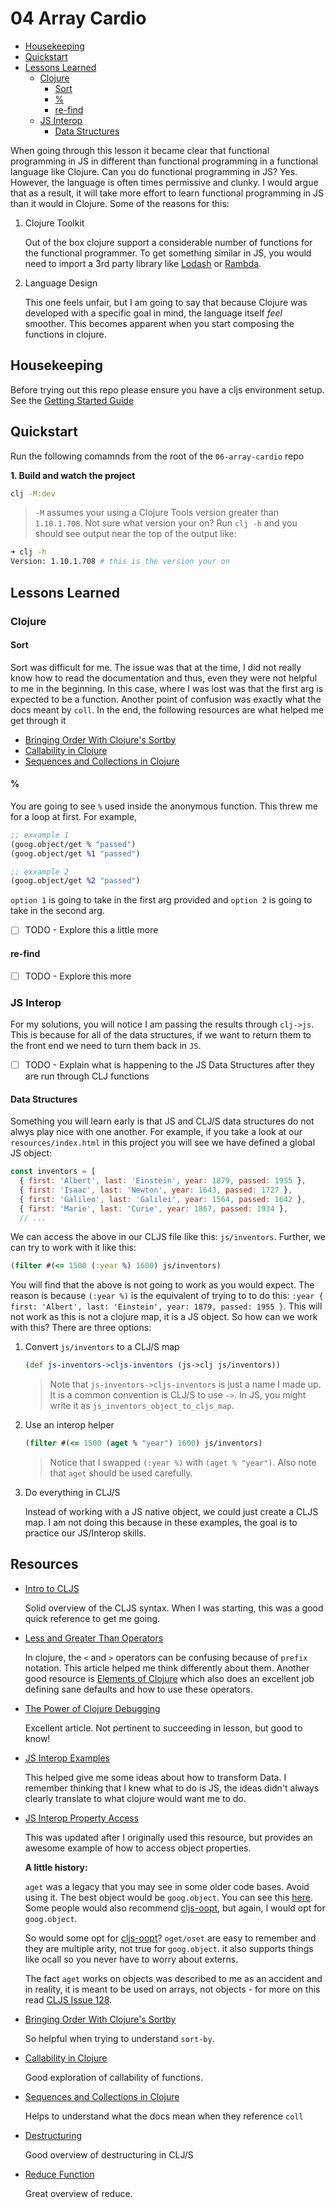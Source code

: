 # 04 Array Cardio

- [Housekeeping](#housekeepings)
- [Quickstart](#quickstart)
- [Lessons Learned](#lessons-learned)
  - [Clojure](#clojure)
    - [Sort](#sort)
    - [%](#%)
    - [re-find](#re-find)
  - [JS Interop](#js-interop)
    - [Data Structures](#aata-structures)

When going through this lesson it became clear that functional programming in JS in different than functional programming in a functional language like Clojure. Can you do functional programming in JS? Yes. However, the language is often times permissive and clunky. I would argue that as a result, it will take more effort to learn functional programming in JS than it would in Clojure. Some of the reasons for this:

1.  Clojure Toolkit

    Out of the box clojure support a considerable number of functions for the functional programmer. To get something similar in JS, you would need to import a 3rd party library like [Lodash](https://lodash.com/) or [Rambda](http://ramdajs.com/).

2.  Language Design

    This one feels unfair, but I am going to say that because Clojure was developed with a specific goal in mind, the language itself _feel_ smoother. This becomes apparent when you start composing the functions in clojure.

## Housekeeping

Before trying out this repo please ensure you have a cljs environment setup. See the [Getting Started Guide](https://github.com/tkjone/clojurescript-30#getting-started)

## Quickstart

Run the following comamnds from the root of the `06-array-cardio` repo

**1. Build and watch the project**

```bash
clj -M:dev
```

> `-M` assumes your using a Clojure Tools version greater than `1.10.1.708`.  Not sure what version your on?  Run `clj -h` and you should see output near the top of the output like:

```bash
➜ clj -h
Version: 1.10.1.708 # this is the version your on
```

## Lessons Learned

### Clojure

#### Sort

Sort was difficult for me. The issue was that at the time, I did not really know how to read the documentation and thus, even they were not helpful to me in the beginning. In this case, where I was lost was that the first arg is expected to be a function. Another point of confusion was exactly what the docs meant by `coll`. In the end, the following resources are what helped me get through it

- [Bringing Order With Clojure's Sortby](https://www.opensourcery.co.za/2017/01/24/bringing-order-with-clojure-s-sort-by/)
- [Callability in Clojure](https://camdez.com/blog/2012/03/21/callability-in-clojure/)
- [Sequences and Collections in Clojure](https://www.brainonfire.net/files/seqs-and-colls/main.html)

#### %

You are going to see `%` used inside the anonymous function. This threw me for a loop at first. For example,

```clojure
;; exxample 1
(goog.object/get % "passed")
(goog.object/get %1 "passed")

;; exxample 2
(goog.object/get %2 "passed")
```

`option 1` is going to take in the first arg provided and `option 2` is going to take in the second arg.

- [ ] TODO - Explore this a little more

#### re-find

- [ ] TODO - Explore this more

### JS Interop

For my solutions, you will notice I am passing the results through `clj->js`. This is because for all of the data structures, if we want to return them to the front end we need to turn them back in `JS`.

- [ ] TODO - Explain what is happening to the JS Data Structures after they are run through CLJ functions

#### Data Structures

Something you will learn early is that JS and CLJ/S data structures do not alwys play nice with one another. For example, if you take a look at our `resources/index.html` in this project you will see we have defined a global JS object:

```javascript
const inventors = [
  { first: 'Albert', last: 'Einstein', year: 1879, passed: 1955 },
  { first: 'Isaac', last: 'Newton', year: 1643, passed: 1727 },
  { first: 'Galileo', last: 'Galilei', year: 1564, passed: 1642 },
  { first: 'Marie', last: 'Curie', year: 1867, passed: 1934 },
  // ...
```

We can access the above in our CLJS file like this: `js/inventors`. Further, we can try to work with it like this:

```clojure
(filter #(<= 1500 (:year %) 1600) js/inventors)
```

You will find that the above is not going to work as you would expect. The reason is because `(:year %)` is the equivalent of trying to to do this: `:year { first: 'Albert', last: 'Einstein', year: 1879, passed: 1955 }`. This will not work as this is not a clojure map, it is a JS object. So how can we work with this? There are three options:

1.  Convert `js/inventors` to a CLJ/S map

    ```clojure
    (def js-inventors->cljs-inventors (js->clj js/inventors))
    ```

    > Note that `js-inventors->cljs-inventors` is just a name I made up. It is a common convention is CLJ/S to use `->`. In JS, you might write it as `js_inventors_object_to_cljs_map`.

2.  Use an interop helper

    ```clojure
    (filter #(<= 1500 (aget % "year") 1600) js/inventors)
    ```

    > Notice that I swapped `(:year %)` with `(aget % "year")`. Also note that `aget` should be used carefully.

3.  Do everything in CLJ/S

    Instead of working with a JS native object, we could just create a CLJS map. I am not doing this because in these examples, the goal is to practice our JS/Interop skills.

## Resources

- [Intro to CLJS](https://github.com/swannodette/lt-cljs-tutorial/blob/master/lt-cljs-tutorial.cljs)

  Solid overview of the CLJS syntax. When I was starting, this was a good quick reference to get me going.

- [Less and Greater Than Operators](http://blog.jenkster.com/2013/11/clojure-less-than-greater-than-tip.html)

  In clojure, the `<` and `>` operators can be confusing because of `prefix` notation. This article helped me think differently about them. Another good resource is [Elements of Clojure](https://leanpub.com/elementsofclojure) which also does an excellent job defining sane defaults and how to use these operators.

- [The Power of Clojure Debugging](https://cambium.consulting/articles/2018/2/8/the-power-of-clojure-debugging)

  Excellent article. Not pertinent to succeeding in lesson, but good to know!

- [JS Interop Examples](https://gist.github.com/jasongilman/3671146)

  This helped give me some ideas about how to transform Data. I remember thinking that I knew what to do is JS, the ideas didn't always clearly translate to what clojure would want me to do.

- [JS Interop Property Access](http://clojurescriptmadeeasy.com/blog/js-interop-property-access.html)

  This was updated after I originally used this resource, but provides an awesome example of how to access object properties.

  **A little history:**

  `aget` was a legacy that you may see in some older code bases. Avoid using it. The best object would be `goog.object`. You can see this [here](https://twitter.com/mfikes/status/882585745424338944). Some people would also recommend [cljs-oopt](https://github.com/binaryage/cljs-oops), but again, I would opt for `goog.object`.

  So would some opt for [cljs-oopt](https://github.com/binaryage/cljs-oops)? `oget/oset` are easy to remember and they are multiple arity, not true for `goog.object`. it also supports things like ocall so you never have to worry about externs.

  The fact `aget` works on objects was described to me as an accident and in reality, it is meant to be used on arrays, not objects - for more on this read [CLJS Issue 128](https://github.com/cljs/api/issues/128).

- [Bringing Order With Clojure's Sortby](https://www.opensourcery.co.za/2017/01/24/bringing-order-with-clojure-s-sort-by/)

  So helpful when trying to understand `sort-by`.

- [Callability in Clojure](https://camdez.com/blog/2012/03/21/callability-in-clojure/)

  Good exploration of callability of functions.

- [Sequences and Collections in Clojure](https://www.brainonfire.net/files/seqs-and-colls/main.html)

  Helps to understand what the docs mean when they reference `coll`

- [Destructuring](http://langintro.com/cljsbook/destructuring.html)

  Good overview of destructuring in CLJ/S

- [Reduce Function](http://langintro.com/cljsbook/reduce_function.html)

  Great overview of reduce.
